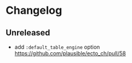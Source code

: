 # Changelog

## Unreleased

- add `:default_table_engine` option https://github.com/plausible/ecto_ch/pull/58
